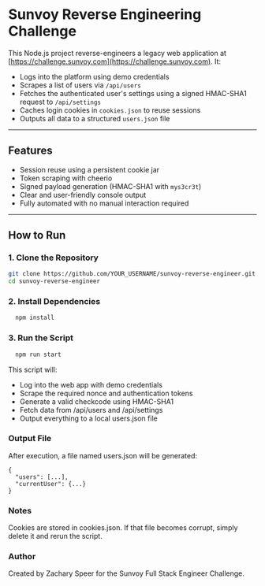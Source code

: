 # Sunvoy Reverse Engineering Challenge

This Node.js project reverse-engineers a legacy web application at [https://challenge.sunvoy.com](https://challenge.sunvoy.com). It:

- Logs into the platform using demo credentials
- Scrapes a list of users via `/api/users`
- Fetches the authenticated user's settings using a signed HMAC-SHA1 request to `/api/settings`
- Caches login cookies in `cookies.json` to reuse sessions
- Outputs all data to a structured `users.json` file

---

## Features

- Session reuse using a persistent cookie jar
- Token scraping with cheerio
- Signed payload generation (HMAC-SHA1 with `mys3cr3t`)
- Clear and user-friendly console output
- Fully automated with no manual interaction required

---

## How to Run

### 1. Clone the Repository

  ```bash
  git clone https://github.com/YOUR_USERNAME/sunvoy-reverse-engineer.git
  cd sunvoy-reverse-engineer
  ```
### 2. Install Dependencies
  ```bash
    npm install
  ```
### 3. Run the Script
  ```bash
    npm run start
  ```
  This script will:
  - Log into the web app with demo credentials
  - Scrape the required nonce and authentication tokens
  - Generate a valid checkcode using HMAC-SHA1
  - Fetch data from /api/users and /api/settings
  - Output everything to a local users.json file

### Output File

  After execution, a file named users.json will be generated:
  
    {
      "users": [...],
      "currentUser": {...}
    }
    
### Notes
  Cookies are stored in cookies.json. If that file becomes corrupt, simply delete it and rerun the script.

### Author
Created by Zachary Speer for the Sunvoy Full Stack Engineer Challenge.

